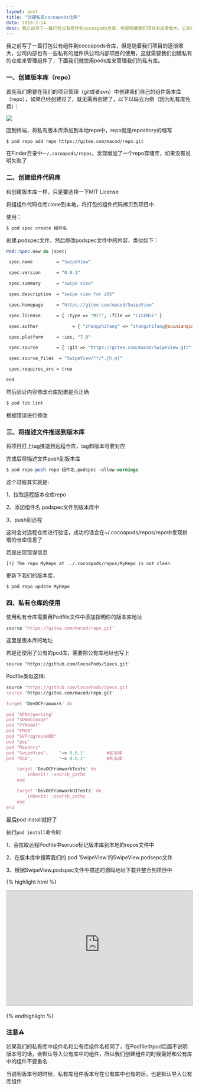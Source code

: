 ```yaml
---
layout: post
title: "创建私有cocoapods仓库"
data: 2019-2-14
desc: 我之前写了一篇打包公有组件到cocoapods仓库，但是随着我们项目的逐渐增大，公司内部也有
---
```




我之前写了一篇打包公有组件到cocoapods仓库，但是随着我们项目的逐渐增大，公司内部也有一些私有的组件供公司内部项目的使用，这就需要我们创建私有的仓库来管理组件了，下面我们就使用pods库来管理我们的私有库。

### 一、创建版本库（repo）

首先我们需要在我们的项目管理（git或者svn）中创建我们自己的组件版本库（repo），如果已经创建过了，就无需再创建了，以下以码云为例（因为私有库免费）：

![](../../../../assets/cocoapods/privateRepo.png)

回到终端，将私有版本库添加到本地repo中，repo就是repository的缩写

```perl
$ pod repo add repo https://gitee.com/macod/repo.git
```

在Finder目录中`～/.cocoapods/repos`，发现增加了一个repo存储库，如果没有说明失败了

### 二、创建组件代码库

和创建版本库一样，只是要选择一下MIT License

将组组件代码仓库clone到本地，将打包的组件代码拷贝到项目中

使用：

```perl
$ pod spec create 组件名
```

创建.podspec文件，然后修改podspec文件中的内容，类似如下：

```perl
Pod::Spec.new do |spec|

 spec.name         = "SwipeView"

 spec.version      = "0.0.1"

 spec.summary      = "swipe view"

 spec.description  = "swipe view for iOS"

 spec.homepage     = "https://gitee.com/macod/SwipeView"

 spec.license      = { :type => "MIT", :file => "LICENSE" }

 spec.author             = { "zhangzhifang" => "zhangzhifang@zuinianqing.com" }

 spec.platform     = :ios, "7.0"

 spec.source       = { :git => "https://gitee.com/macod/SwipeView.git", :tag => "#{spec.version}" }

 spec.source_files  = "SwipeView/**/*.{h,m}"

 spec.requires_arc = true

end
```

然后验证内容修改仓库配置是否正确

```perl
$ pod lib lint
```

根据错误进行修改

### 三、将描述文件推送到版本库

将项目打上tag推送到远程仓库，tag和版本号要对应

完成后将描述文件push到版本库

```perl
$ pod repo push repo 组件名.podspec —allow-warnings
```

这个过程其实就是:

1、拉取远程版本仓库repo

2、添加组件名.podspec文件到版本库中

3、push到远程

这时会对远程仓库进行验证，成功的话会在~/.cocoapods/repos/repo中发现新增的仓库信息了

若是出现错误信息

```
[!] The repo MyRepo at ../.cocoapods/repos/MyRepo is not clean
```

更新下我们的版本库，

```perl
$ pod repo update MyRepo
```



### 四、私有仓库的使用

使用私有仓库需要再Podfile文件中添加指明你的版本库地址

```perl
source 'https://gitee.com/macod/repo.git'
```

这里是版本库的地址

若是还使用了公有的pod库，需要把公有库地址也写上

```perl
source ‘https://github.com/CocoaPods/Specs.git’
```

Podfile类似这样:

```perl
source 'https://github.com/CocoaPods/Specs.git
source 'https://gitee.com/macod/repo.git'

target 'DevOCFramwork' do

pod "AFNetworking"
pod "SDWebImage"
pod "YYModel"
pod "FMDB"
pod "SVProgressHUD"
pod "pop"
pod "Masonry"
pod "SwipeView",    '~> 0.0.1'        #私有库
pod "RSA",          '~> 0.0.2'        #私有库

    target 'DevOCFramworkTests' do
		inherit! :search_paths 
	end

    target 'DevOCFramworkUITests' do
		inherit! :search_paths 	
	end
end
```

最后pod install就好了

执行`pod install`命令时

1、会拉取远程Podfile中soruce标记版本库到本地的repos文件中

2、在版本库中搜索我们的 pod ’SwipeView’的SwipeView.podsepc文件

3、根据SwipeView.podspec文件中描述的源码地址下载并整合到项目中

{% highlight html %}
<iframe src="https://raw.githubusercontent.com/SuperHaiFeng/superhaifeng.github.io/master/assets/TitleImg/oc-swift-title.png" width="560" height="310" frameborder="0" marginwidth="0" marginheight="0" scrolling="no" style="border:1px solid #CCC; border-width:1px; margin-bottom:5px; max-width: 100%;" allowfullscreen> </iframe>

{% endhighlight %}

### 注意⚠️

如果我们的私有库中组件名和公有库组件名相同了，在Podfile中pod后面不说明版本号的话，会默认导入公有库中的组件，所以我们创建组件的时候最好和公有库中的组件不要重名

当说明版本号的时候，私有库组件版本号在公有库中也有的话，也是默认导入公有库组件